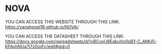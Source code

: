 # NOVA

YOU CAN ACCESS THIS WEBSITE THROUGH THIS LINK: https://vanshgoel18.github.io/NOVA/

YOU CAN ACCESS THE DATASHEET THROUGH THIS LINK: https://docs.google.com/spreadsheets/d/1vBCvoU6EakuVo0idEf-C_AMU5-KFAyhNUa7i7zGoiFc/edit#gid=0
